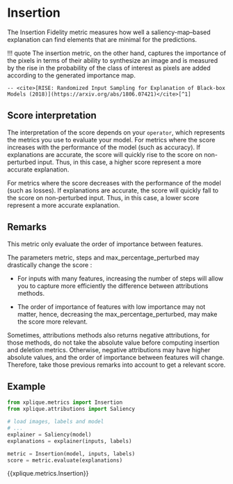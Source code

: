 # Insertion

The Insertion Fidelity metric measures how well a saliency-map–based explanation can find elements that are minimal for the predictions.

!!! quote
    The insertion metric, on the other hand, captures the importance of the
    pixels in terms of their ability to synthesize an image and is measured by the rise in the
    probability of the class of interest as pixels are added according to the generated importance
    map.

    -- <cite>[RISE: Randomized Input Sampling for Explanation of Black-box Models (2018)](https://arxiv.org/abs/1806.07421)</cite>[^1]


## Score interpretation

The interpretation of the score depends on your `operator`, which represents the metrics you use to evaluate your model.
For metrics where the score increases with the performance of the model (such as accuracy).
  If explanations are accurate, the score will quickly rise to the score on non-perturbed input.
  Thus, in this case, a higher score represent a more accurate explanation.
 
For metrics where the score decreases with the performance of the model (such as losses). 
  If explanations are accurate, the score will quickly fall to the score on non-perturbed input.
  Thus, in this case, a lower score represent a more accurate explanation.


## Remarks

This metric only evaluate the order of importance between features.

The parameters metric, steps and max_percentage_perturbed may drastically change the score :

- For inputs with many features, increasing the number of steps will allow you to capture more efficiently the difference between attributions methods.

- The order of importance of features with low importance may not matter, hence, decreasing the max_percentage_perturbed,
may make the score more relevant.
  
Sometimes, attributions methods also returns negative attributions,
for those methods, do not take the absolute value before computing insertion and deletion metrics.
Otherwise, negative attributions may have higher absolute values, and the order of importance between features will change.
Therefore, take those previous remarks into account to get a relevant score.


## Example

```python
from xplique.metrics import Insertion
from xplique.attributions import Saliency

# load images, labels and model
# ...
explainer = Saliency(model)
explanations = explainer(inputs, labels)

metric = Insertion(model, inputs, labels)
score = metric.evaluate(explanations)
```

{{xplique.metrics.Insertion}}

[^1]:[RISE: Randomized Input Sampling for Explanation of Black-box Models (2018)](https://arxiv.org/abs/1806.07421)
